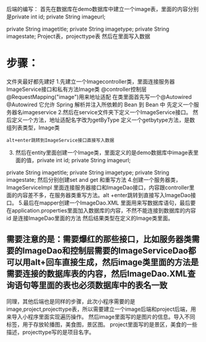 后端的编写：
首先在数据库在demo数据库中建立一个image表，里面的内容分别是private int id;
private  String imageurl;

private  String imagetitle;
private  String imagetype;
private  String imagestate;
Project表，projecttype表
然后在里面写入数据

# 步骤：

文件夹最好都先建好
1.先建立一个Imagecontroller类，里面连接服务器ImageService接口和私有方法Image类
@controller控制层
@RequestMapping("image")用来地址适配
在类里面首先写一个@Autowired
    @Autowired
它允许 Spring 解析并注入所依赖的 Bean 到 Bean 中
先定义一个服务器名imageservice
2.然后在service文件夹下定义一个ImageService接口。
然后定义一个方法，地址适配名字改为getByType
定义一个getbytype方法，是数组列表类型，Image类

<!-- public ArrayList<Image> getByType(String imageType){
        ArrayList<Image> images=imageService.getByType(imageType);

        return images;
    } -->

    alt+enter跳转到ImageService接口直接写入数据
3. 然后在entity里面创建一个Image类，里面定义的是demo数据库中image表里面的值，private int id;
private  String imageurl;

private  String imagetitle;
private  String imagetype;
private  String imagestate;
然后分别创建set and get 和重写方法
4.创建一个服务器类，
ImageServiceImpl 里面连接服务器接口和ImageDao接口，内容跟controller里面的内容差不多，在服务器类重写方法。alt +enter跳转到直接写入ImageDao接口。
5.最后在mapper创建一个ImageDao.XML
里面用来写数据库语句，最后要在application.properties里面加入数据库的内容，不然不能连接到数据库的内容
 id 是连接ImageDao里面的方法 然后结果类型在定义的Image类里面。

## 需要注意的是：需要爆红的那些接口，比如服务器类需要的ImageDao和控制层需要的ImageServiceDao都可以用alt+回车直接生成，然后image类里面的方法是需要连接的数据库表的内容，然后ImageDao.XML查询语句等里面的表也必须数据库中的表名一致

 同理，其他后端也是同样的步骤，此次小程序需要的是image,project,projecttype表，所以需要建立一个image后端和project后端，用来导入小程序里面实现遍历操作。
 然后image里面写的是图片的信息。导入不同标签，用于存放轮播图，美食图，景区图。
 project里面写的是景区，美食的一些描述，projecttype写的是项目名字。
